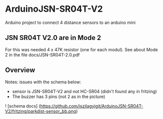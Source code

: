 # ArduinoJSN-SR04T-V2
Arduino project to connect 4 distance sensors to an arduino mini

## JSN SR04T V2.0 are in Mode 2

For this was needed 4 x 47K resistor (one for each modul).
See about Mode 2 in the file docs/JSN-SR04T-2.0.pdf

## Overview

Notes: issues with the schema below:
* sensor is JSN-SR04T-V2 and not HC-SR04 (didn't found any in fritzing)
* The buzzer has 3 pins (not 2 as in the picture)

! [schema docs] (https://github.com/iszilagyigit/ArduinoJSN-SR04T-V2/fritzing/parkdist-sensor_bb.png)


